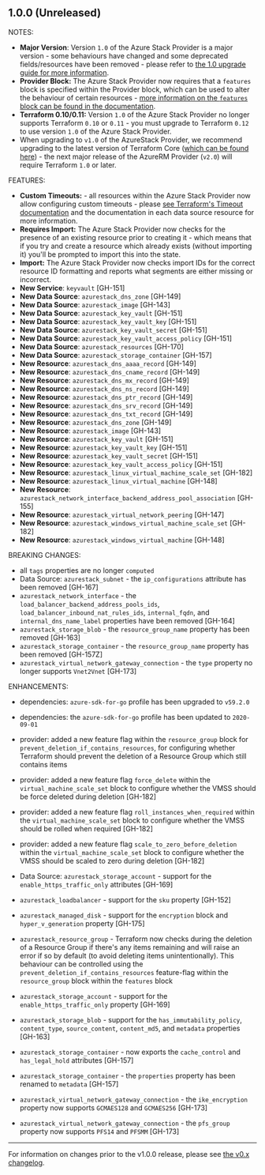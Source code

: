 

## 1.0.0 (Unreleased)

NOTES:

* **Major Version**: Version `1.0` of the Azure Stack Provider is a major version - some behaviours have changed and some deprecated fields/resources have been removed - please refer to [the 1.0 upgrade guide for more information](https://registry.terraform.io/providers/hashicorp/azurestack/latest/docs/guides/1.0-upgrade-guide).
* **Provider Block:** The Azure Stack Provider now requires that a `features` block is specified within the Provider block, which can be used to alter the behaviour of certain resources - [more information on the `features` block can be found in the documentation](https://registry.terraform.io/providers/hashicorp/azurerm/latest/docs#features).
* **Terraform 0.10/0.11:** Version `1.0` of the Azure Stack Provider no longer supports Terraform `0.10` or `0.11` - you must upgrade to Terraform `0.12` to use version `1.0` of the Azure Stack Provider.
* When upgrading to `v1.0` of the AzureStack Provider, we recommend upgrading to the latest version of Terraform Core ([which can be found here](https://www.terraform.io/downloads)) - the next major release of the AzureRM Provider (`v2.0`) will require Terraform `1.0` or later.

FEATURES:

* **Custom Timeouts:** - all resources within the Azure Stack Provider now allow configuring custom timeouts - please [see Terraform's Timeout documentation](https://www.terraform.io/docs/configuration/resources.html#operation-timeouts) and the documentation in each data source resource for more information.
* **Requires Import:** The Azure Stack Provider now checks for the presence of an existing resource prior to creating it - which means that if you try and create a resource which already exists (without importing it) you'll be prompted to import this into the state.
* **Import:** The Azure Stack Provider now checks import IDs for the correct resource ID formatting and reports what segments are either missing or incorrect.
* **New Service**: `keyvault` [GH-151]
* **New Data Source**: `azurestack_dns_zone` [GH-149]
* **New Data Source**: `azurestack_image` [GH-143]
* **New Data Source**: `azurestack_key_vault` [GH-151]
* **New Data Source**: `azurestack_key_vault_key` [GH-151]
* **New Data Source**: `azurestack_key_vault_secret` [GH-151]
* **New Data Source**: `azurestack_key_vault_access_policy` [GH-151]
* **New Data Source**: `azurestack_resources` [GH-170]
* **New Data Source**: `azurestack_storage_container` [GH-157]
* **New Resource**: `azurestack_dns_aaaa_record` [GH-149]
* **New Resource**: `azurestack_dns_cname_record` [GH-149]
* **New Resource**: `azurestack_dns_mx_record` [GH-149]
* **New Resource**: `azurestack_dns_ns_record` [GH-149]
* **New Resource**: `azurestack_dns_ptr_record` [GH-149]
* **New Resource**: `azurestack_dns_srv_record` [GH-149]
* **New Resource**: `azurestack_dns_txt_record` [GH-149]
* **New Resource**: `azurestack_dns_zone` [GH-149]
* **New Resource**: `azurestack_image` [GH-143]
* **New Resource**: `azurestack_key_vault` [GH-151]
* **New Resource**: `azurestack_key_vault_key` [GH-151]
* **New Resource**: `azurestack_key_vault_secret` [GH-151]
* **New Resource**: `azurestack_key_vault_access_policy` [GH-151]
* **New Resource**: `azurestack_linux_virtual_machine_scale_set` [GH-182]
* **New Resource**: `azurestack_linux_virtual_machine` [GH-148]
* **New Resource**: `azurestack_network_interface_backend_address_pool_association` [GH-155]
* **New Resource**: `azurestack_virtual_network_peering` [GH-147]
* **New Resource**: `azurestack_windows_virtual_machine_scale_set` [GH-182]
* **New Resource**: `azurestack_windows_virtual_machine` [GH-148]


BREAKING CHANGES:

* all `tags` properties are no longer `computed`
* Data Source: `azurestack_subnet` - the `ip_configurations` attribute has been removed [GH-167]
* `azurestack_network_interface` - the `load_balancer_backend_address_pools_ids`, `load_balancer_inbound_nat_rules_ids`, `internal_fqdn`,  and `internal_dns_name_label` properties have been removed [GH-164]
* `azurestack_storage_blob` - the `resource_group_name` property has been removed [GH-163]
* `azurestack_storage_container` - the `resource_group_name` property has been removed [GH-157Z]
* `azurestack_virtual_network_gateway_connection` - the `type` property no longer supports `Vnet2Vnet` [GH-173]

ENHANCEMENTS:

* dependencies: `azure-sdk-for-go` profile has been upgraded to `v59.2.0` 
* dependencies: the `azure-sdk-for-go` profile has been updated to `2020-09-01`
* provider: added a new feature flag within the `resource_group` block for `prevent_deletion_if_contains_resources`, for configuring whether Terraform should prevent the deletion of a Resource Group which still contains items
* provider: added a new feature flag `force_delete` within the `virtual_machine_scale_set` block to configure whether the VMSS should be force deleted during deletion [GH-182]
* provider: added a new feature flag `roll_instances_when_required` within the `virtual_machine_scale_set` block to configure whether the VMSS should be rolled when required [GH-182]
* provider: added a new feature flag `scale_to_zero_before_deletion` within the `virtual_machine_scale_set` block to configure whether the VMSS should be scaled to zero during deletion [GH-182]

* Data Source: `azurestack_storage_account` - support for the `enable_https_traffic_only` attributes [GH-169]
* `azurestack_loadbalancer` - support for the `sku` property [GH-152]
* `azurestack_managed_disk` - support for the `encryption` block and `hyper_v_generation` property [GH-175]
* `azurestack_resource_group` - Terraform now checks during the deletion of a Resource Group if there's any items remaining and will raise an error if so by default (to avoid deleting items unintentionally). This behaviour can be controlled using the `prevent_deletion_if_contains_resources` feature-flag within the `resource_group` block within the `features` block
* `azurestack_storage_account` - support for the `enable_https_traffic_only` property [GH-169]
* `azurestack_storage_blob` - support for the `has_immutability_policy`, `content_type`, `source_content`, `content_md5`, and `metadata` properties [GH-163]
* `azurestack_storage_container` - now exports the `cache_control` and `has_legal_hold` attributes [GH-157]
* `azurestack_storage_container` - the `properties` property has been renamed to `metadata` [GH-157]
* `azurestack_virtual_network_gateway_connection` - the `ike_encryption` property now supports `GCMAES128` and `GCMAES256` [GH-173]
* `azurestack_virtual_network_gateway_connection` - the `pfs_group` property now supports `PFS14` and `PFSMM` [GH-173]

---

For information on changes prior to the v1.0.0 release, please see [the v0.x changelog](https://github.com/hashicorp/terraform-provider-azurestack/blob/main/CHANGELOG-v0.md).
